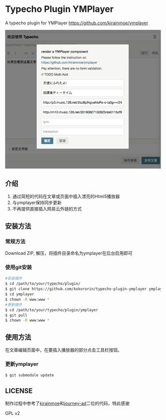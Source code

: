 # Typecho Plugin YMPlayer
A typecho plugin for YMPlayer https://github.com/kirainmoe/ymplayer

![](screenshot.png)


## 介绍
1. 通过简短的代码在文章或页面中插入漂亮的Html5播放器
2. 与ymplayer保持同步更新
3. 不再提供直接插入网易云外链的方式

## 安装方法
### 常规方法
Download ZIP, 解压，将插件目录命名为ymplayer在后台启用即可
### 使用git安装
```bash
#安装插件
$ cd /path/to/your/typecho/plugin/
$ git clone https://github.com/kokororin/typecho-plugin-ymplayer ymplayer
$ cd ymplayer
$ chown -R www:www * 
#更新插件 
$ cd /path/to/your/typecho/plugin/ymplayer
$ git pull
$ chown -R www:www *
```


## 使用方法

在文章编辑页面中，在要插入播放器的部分点击工具栏按钮。

### 更新ymplayer
```bash
$ git submodule update
```


## LICENSE

制作过程中参考了[kirainmoe](https://github.com/kirainmoe)和[journey-ad](https://github.com/journey-ad)二位的代码，特此感谢

GPL v2
